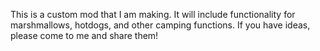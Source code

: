 This is a custom mod that I am making. It will include functionality for marshmallows, hotdogs, and other camping functions. If you have ideas, please come to me and share them!
